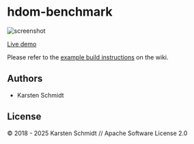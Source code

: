 # hdom-benchmark

![screenshot](https://raw.githubusercontent.com/thi-ng/umbrella/develop/assets/examples/hdom-benchmark.png)

[Live demo](https://demo.thi.ng/umbrella/hdom-benchmark/)

Please refer to the [example build
instructions](https://github.com/thi-ng/umbrella/wiki/Example-build-instructions)
on the wiki.

## Authors

- Karsten Schmidt

## License

&copy; 2018 - 2025 Karsten Schmidt // Apache Software License 2.0
